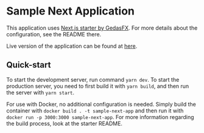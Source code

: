 # Sample Next Application

This application uses [Next.js starter by GedasFX](https://github.com/GedasFX/nextjs-starter). For more details about the configuration, see the README there.

Live version of the application can be found at [here](https://sample-site.gedas.dev/).

## Quick-start

To start the development server, run command `yarn dev`.
To start the production server, you need to first build it with `yarn build`, and then run the server with `yarn start`.

For use with Docker, no additional configuration is needed. Simply build the container with `docker build . -t sample-next-app` and then run it with `docker run -p 3000:3000 sample-next-app`. For more information regarding the build process, look at the starter README.
